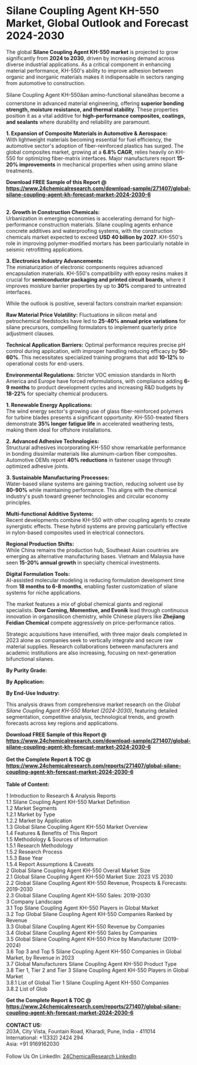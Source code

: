 <h1>Silane Coupling Agent KH-550 Market, Global Outlook and Forecast 2024-2030</h1><p>The global <strong>Silane Coupling Agent KH-550 market</strong> is projected to grow significantly from <strong>2024 to 2030</strong>, driven by increasing demand across diverse industrial applications. As a critical component in enhancing material performance, KH-550's ability to improve adhesion between organic and inorganic materials makes it indispensable in sectors ranging from automotive to construction.</p><p>Silane Coupling Agent KH-550âan amino-functional silaneâhas become a cornerstone in advanced material engineering, offering <strong>superior bonding strength, moisture resistance, and thermal stability</strong>. These properties position it as a vital additive for <strong>high-performance composites, coatings, and sealants</strong> where durability and reliability are paramount.</p><p><strong>1. Expansion of Composite Materials in Automotive &amp; Aerospace:</strong><br>
With lightweight materials becoming essential for fuel efficiency, the automotive sector's adoption of fiber-reinforced plastics has surged. The global composites market, growing at a <strong>6.8% CAGR</strong>, relies heavily on KH-550 for optimizing fiber-matrix interfaces. Major manufacturers report <strong>15-20% improvements</strong> in mechanical properties when using amino silane treatments.</p><div><b>Download FREE Sample of this Report @ 
            <a href="https://www.24chemicalresearch.com/download-sample/271407/global-silane-coupling-agent-kh-forecast-market-2024-2030-6">
            https://www.24chemicalresearch.com/download-sample/271407/global-silane-coupling-agent-kh-forecast-market-2024-2030-6</a></b></div><br><p><strong>2. Growth in Construction Chemicals:</strong><br>
Urbanization in emerging economies is accelerating demand for high-performance construction materials. Silane coupling agents enhance concrete additives and waterproofing systems, with the construction chemicals market expected to exceed <strong>USD 40 billion by 2027</strong>. KH-550's role in improving polymer-modified mortars has been particularly notable in seismic retrofitting applications.</p><p><strong>3. Electronics Industry Advancements:</strong><br>
The miniaturization of electronic components requires advanced encapsulation materials. KH-550's compatibility with epoxy resins makes it crucial for <strong>semiconductor packaging and printed circuit boards</strong>, where it improves moisture barrier properties by up to <strong>30%</strong> compared to untreated interfaces.</p><p>While the outlook is positive, several factors constrain market expansion:</p><p><strong>Raw Material Price Volatility:</strong> Fluctuations in silicon metal and petrochemical feedstocks have led to <strong>25-40% annual price variations</strong> for silane precursors, compelling formulators to implement quarterly price adjustment clauses.</p><p><strong>Technical Application Barriers:</strong> Optimal performance requires precise pH control during application, with improper handling reducing efficacy by <strong>50-60%</strong>. This necessitates specialized training programs that add <strong>10-12%</strong> to operational costs for end-users.</p><p><strong>Environmental Regulations:</strong> Stricter VOC emission standards in North America and Europe have forced reformulations, with compliance adding <strong>6-9 months</strong> to product development cycles and increasing R&amp;D budgets by <strong>18-22%</strong> for specialty chemical producers.</p><p><strong>1. Renewable Energy Applications:</strong><br>
The wind energy sector's growing use of glass fiber-reinforced polymers for turbine blades presents a significant opportunity. KH-550-treated fibers demonstrate <strong>35% longer fatigue life</strong> in accelerated weathering tests, making them ideal for offshore installations.</p><p><strong>2. Advanced Adhesive Technologies:</strong><br>
Structural adhesives incorporating KH-550 show remarkable performance in bonding dissimilar materials like aluminum-carbon fiber composites. Automotive OEMs report <strong>40% reductions</strong> in fastener usage through optimized adhesive joints.</p><p><strong>3. Sustainable Manufacturing Processes:</strong><br>
Water-based silane systems are gaining traction, reducing solvent use by <strong>80-90%</strong> while maintaining performance. This aligns with the chemical industry's push toward greener technologies and circular economy principles.</p><p><strong>Multi-functional Additive Systems:</strong><br>
	Recent developments combine KH-550 with other coupling agents to create synergistic effects. These hybrid systems are proving particularly effective in nylon-based composites used in electrical connectors.</p><p><strong>Regional Production Shifts:</strong><br>
	While China remains the production hub, Southeast Asian countries are emerging as alternative manufacturing bases. Vietnam and Malaysia have seen <strong>15-20% annual growth</strong> in specialty chemical investments.</p><p><strong>Digital Formulation Tools:</strong><br>
	AI-assisted molecular modeling is reducing formulation development time from <strong>18 months to 6-8 months</strong>, enabling faster customization of silane systems for niche applications.</p><p>The market features a mix of global chemical giants and regional specialists. <strong>Dow Corning, Momentive, and Evonik</strong> lead through continuous innovation in organosilicon chemistry, while Chinese players like <strong>Zhejiang Feidian Chemical</strong> compete aggressively on price-performance ratios.</p><p>Strategic acquisitions have intensified, with three major deals completed in 2023 alone as companies seek to vertically integrate and secure raw material supplies. Research collaborations between manufacturers and academic institutions are also increasing, focusing on next-generation bifunctional silanes.</p><p><strong>By Purity Grade:</strong></p><p><strong>By Application:</strong></p><p><strong>By End-Use Industry:</strong></p><p>This analysis draws from comprehensive market research on the <em>Global Silane Coupling Agent KH-550 Market (2024-2030)</em>, featuring detailed segmentation, competitive analysis, technological trends, and growth forecasts across key regions and applications.</p><div><b>Download FREE Sample of this Report @ 
            <a href="https://www.24chemicalresearch.com/download-sample/271407/global-silane-coupling-agent-kh-forecast-market-2024-2030-6">
            https://www.24chemicalresearch.com/download-sample/271407/global-silane-coupling-agent-kh-forecast-market-2024-2030-6</a></b></div><br><div><b>Get the Complete Report & TOC @ 
            <a href="https://www.24chemicalresearch.com/reports/271407/global-silane-coupling-agent-kh-forecast-market-2024-2030-6">
            https://www.24chemicalresearch.com/reports/271407/global-silane-coupling-agent-kh-forecast-market-2024-2030-6</a></b></div><br>
            <b>Table of Content:</b><p>1 Introduction to Research & Analysis Reports<br />
    1.1 Silane Coupling Agent KH-550 Market Definition<br />
    1.2 Market Segments<br />
        1.2.1 Market by Type<br />
        1.2.2 Market by Application<br />
    1.3 Global Silane Coupling Agent KH-550 Market Overview<br />
    1.4 Features & Benefits of This Report<br />
    1.5 Methodology & Sources of Information<br />
        1.5.1 Research Methodology<br />
        1.5.2 Research Process<br />
        1.5.3 Base Year<br />
        1.5.4 Report Assumptions & Caveats<br />
2 Global Silane Coupling Agent KH-550 Overall Market Size<br />
    2.1 Global Silane Coupling Agent KH-550 Market Size: 2023 VS 2030<br />
    2.2 Global Silane Coupling Agent KH-550 Revenue, Prospects & Forecasts: 2019-2030<br />
    2.3 Global Silane Coupling Agent KH-550 Sales: 2019-2030<br />
3 Company Landscape<br />
    3.1 Top Silane Coupling Agent KH-550 Players in Global Market<br />
    3.2 Top Global Silane Coupling Agent KH-550 Companies Ranked by Revenue<br />
    3.3 Global Silane Coupling Agent KH-550 Revenue by Companies<br />
    3.4 Global Silane Coupling Agent KH-550 Sales by Companies<br />
    3.5 Global Silane Coupling Agent KH-550 Price by Manufacturer (2019-2024)<br />
    3.6 Top 3 and Top 5 Silane Coupling Agent KH-550 Companies in Global Market, by Revenue in 2023<br />
    3.7 Global Manufacturers Silane Coupling Agent KH-550 Product Type<br />
    3.8 Tier 1, Tier 2 and Tier 3 Silane Coupling Agent KH-550 Players in Global Market<br />
        3.8.1 List of Global Tier 1 Silane Coupling Agent KH-550 Companies<br />
        3.8.2 List of Glob</p><div><b>Get the Complete Report & TOC @ 
            <a href="https://www.24chemicalresearch.com/reports/271407/global-silane-coupling-agent-kh-forecast-market-2024-2030-6">
            https://www.24chemicalresearch.com/reports/271407/global-silane-coupling-agent-kh-forecast-market-2024-2030-6</a></b></div><br><b>CONTACT US:</b><br>
            203A, City Vista, Fountain Road, Kharadi, Pune, India - 411014<br>
            International: +1(332) 2424 294<br>
            Asia: +91 9169162030 <br><br>
            Follow Us On LinkedIn: <a href="https://www.linkedin.com/company/24chemicalresearch/">24ChemicalResearch LinkedIn</a>